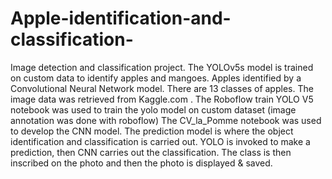 # Apple-identification-and-classification-
Image detection and classification project. The YOLOv5s model is trained on custom data to identify apples and mangoes. Apples identified by a Convolutional Neural Network model. There are 13 classes of apples. The image data was retrieved from Kaggle.com .
The Roboflow train YOLO V5 notebook was used to train the yolo model on custom dataset (image annotation was done with roboflow)
The CV_la_Pomme notebook was used to develop the CNN model.
The prediction model is where the object identification and classification is carried out. YOLO is invoked to make a prediction, then CNN carries out the classification. The class is then inscribed on the photo and then the photo is displayed & saved.
